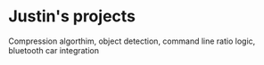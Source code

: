 # Justin's projects
Compression algorthim, object detection, command line ratio logic, bluetooth car integration
